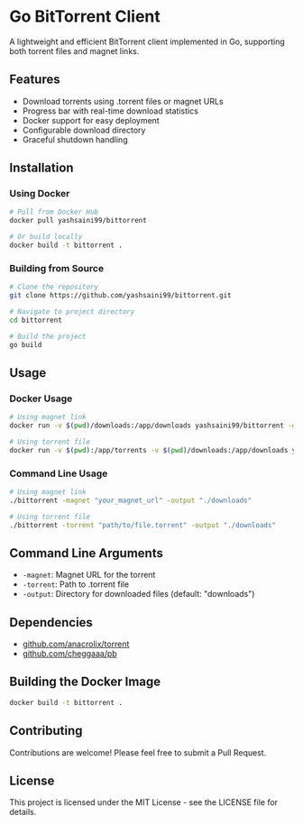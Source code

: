 # Go BitTorrent Client

A lightweight and efficient BitTorrent client implemented in Go, supporting both torrent files and magnet links.

## Features

- Download torrents using .torrent files or magnet URLs
- Progress bar with real-time download statistics
- Docker support for easy deployment
- Configurable download directory
- Graceful shutdown handling

## Installation

### Using Docker

```bash
# Pull from Docker Hub
docker pull yashsaini99/bittorrent

# Or build locally
docker build -t bittorrent .
```

### Building from Source

```bash
# Clone the repository
git clone https://github.com/yashsaini99/bittorrent.git

# Navigate to project directory
cd bittorrent

# Build the project
go build
```

## Usage

### Docker Usage

```bash
# Using magnet link
docker run -v $(pwd)/downloads:/app/downloads yashsaini99/bittorrent -output /app/downloads -magnet "your_magnet_url"

# Using torrent file
docker run -v $(pwd):/app/torrents -v $(pwd)/downloads:/app/downloads yashsaini99/bittorrent -output /app/downloads -torrent "/app/torrents/file.torrent"
```

### Command Line Usage

```bash
# Using magnet link
./bittorrent -magnet "your_magnet_url" -output "./downloads"

# Using torrent file
./bittorrent -torrent "path/to/file.torrent" -output "./downloads"
```

## Command Line Arguments

- `-magnet`: Magnet URL for the torrent
- `-torrent`: Path to .torrent file
- `-output`: Directory for downloaded files (default: "downloads")

## Dependencies

- [github.com/anacrolix/torrent](https://github.com/anacrolix/torrent)
- [github.com/cheggaaa/pb](https://github.com/cheggaaa/pb)

## Building the Docker Image

```bash
docker build -t bittorrent .
```

## Contributing

Contributions are welcome! Please feel free to submit a Pull Request.

## License

This project is licensed under the MIT License - see the LICENSE file for details.

```
